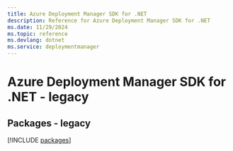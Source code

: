 ```yaml
---
title: Azure Deployment Manager SDK for .NET
description: Reference for Azure Deployment Manager SDK for .NET
ms.date: 11/29/2024
ms.topic: reference
ms.devlang: dotnet
ms.service: deploymentmanager
---
```

# Azure Deployment Manager SDK for .NET - legacy
## Packages - legacy
[!INCLUDE [packages](deployment-manager-index.md)]